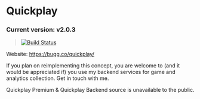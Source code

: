 # Quickplay
### Current version: v2.0.3
> [![Build Status](https://travis-ci.org/bugfroggy/Quickplay2.0.svg?branch=1.8.9)](https://travis-ci.org/bugfroggy/Quickplay2.0)

Website: https://bugg.co/quickplay/

If you plan on reimplementing this concept, you are welcome to (and it would be appreciated if) you use my backend services for game and analytics collection. Get in touch with me.

Quickplay Premium & Quickplay Backend source is unavailable to the public.
